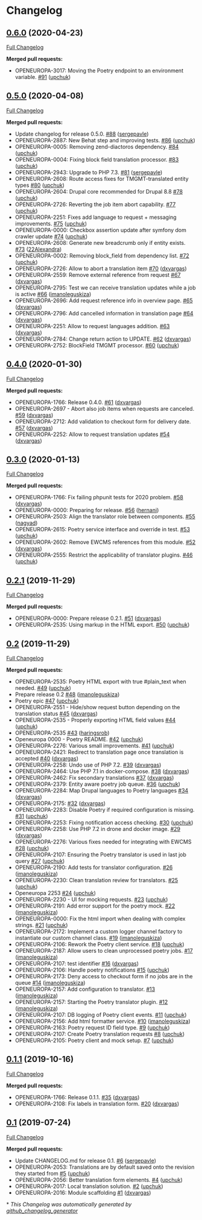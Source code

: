 # Changelog

## [0.6.0](https://github.com/openeuropa/oe_translation/tree/0.6.0) (2020-04-23)

[Full Changelog](https://github.com/openeuropa/oe_translation/compare/0.5.0...0.6.0)

**Merged pull requests:**

- OPENEUROPA-3017: Moving the Poetry endpoint to an environment variable. [\#91](https://github.com/openeuropa/oe_translation/pull/91) ([upchuk](https://github.com/upchuk))

## [0.5.0](https://github.com/openeuropa/oe_translation/tree/0.5.0) (2020-04-08)

[Full Changelog](https://github.com/openeuropa/oe_translation/compare/0.4.0...0.5.0)

**Merged pull requests:**

- Update changelog for release 0.5.0. [\#88](https://github.com/openeuropa/oe_translation/pull/88) ([sergepavle](https://github.com/sergepavle))
- OPENEUROPA-2887: New Behat step and improving tests. [\#86](https://github.com/openeuropa/oe_translation/pull/86) ([upchuk](https://github.com/upchuk))
- OPENEUROPA-0005: Removing zend-diactoros dependency. [\#84](https://github.com/openeuropa/oe_translation/pull/84) ([upchuk](https://github.com/upchuk))
- OPENEUROPA-0004: Fixing block field translation processor. [\#83](https://github.com/openeuropa/oe_translation/pull/83) ([upchuk](https://github.com/upchuk))
- OPENEUROPA-2943: Upgrade to PHP 7.3. [\#81](https://github.com/openeuropa/oe_translation/pull/81) ([sergepavle](https://github.com/sergepavle))
- OPENEUROPA-2608: Route access fixes for TMGMT-translated entity types [\#80](https://github.com/openeuropa/oe_translation/pull/80) ([upchuk](https://github.com/upchuk))
- OPENEUROPA-2604: Drupal core recommended for Drupal 8.8 [\#78](https://github.com/openeuropa/oe_translation/pull/78) ([upchuk](https://github.com/upchuk))
- OPENEUROPA-2726: Reverting the job item abort capability. [\#77](https://github.com/openeuropa/oe_translation/pull/77) ([upchuk](https://github.com/upchuk))
- OPENEUROPA-2251: Fixes add language to request + messaging improvements. [\#75](https://github.com/openeuropa/oe_translation/pull/75) ([upchuk](https://github.com/upchuk))
- OPENEUROPA-0000: Checkbox assertion update after symfony dom crawler update [\#74](https://github.com/openeuropa/oe_translation/pull/74) ([upchuk](https://github.com/upchuk))
- OPENEUROPA-2608: Generate new breadcrumb only if entity exists. [\#73](https://github.com/openeuropa/oe_translation/pull/73) ([22Alexandra](https://github.com/22Alexandra))
- OPENEUROPA-0002: Removing block\_field from dependency list. [\#72](https://github.com/openeuropa/oe_translation/pull/72) ([upchuk](https://github.com/upchuk))
- OPENEUROPA-2726: Allow to abort a translation item [\#70](https://github.com/openeuropa/oe_translation/pull/70) ([dxvargas](https://github.com/dxvargas))
- OPENEUROPA-2559: Remove external reference from request [\#67](https://github.com/openeuropa/oe_translation/pull/67) ([dxvargas](https://github.com/dxvargas))
- OPENEUROPA-2795: Test we can receive translation updates while a job is active [\#66](https://github.com/openeuropa/oe_translation/pull/66) ([imanoleguskiza](https://github.com/imanoleguskiza))
- OPENEUROPA-2696: Add request reference info in overview page. [\#65](https://github.com/openeuropa/oe_translation/pull/65) ([dxvargas](https://github.com/dxvargas))
- OPENEUROPA-2796: Add cancelled information in translation page [\#64](https://github.com/openeuropa/oe_translation/pull/64) ([dxvargas](https://github.com/dxvargas))
- OPENEUROPA-2251: Allow to request languages addition. [\#63](https://github.com/openeuropa/oe_translation/pull/63) ([dxvargas](https://github.com/dxvargas))
- OPENEUROPA-2784: Change return action to UPDATE. [\#62](https://github.com/openeuropa/oe_translation/pull/62) ([dxvargas](https://github.com/dxvargas))
- OPENEUROPA-2752: BlockField TMGMT processor. [\#60](https://github.com/openeuropa/oe_translation/pull/60) ([upchuk](https://github.com/upchuk))

## [0.4.0](https://github.com/openeuropa/oe_translation/tree/0.4.0) (2020-01-30)

[Full Changelog](https://github.com/openeuropa/oe_translation/compare/0.3.0...0.4.0)

**Merged pull requests:**

- OPENEUROPA-1766: Release 0.4.0. [\#61](https://github.com/openeuropa/oe_translation/pull/61) ([dxvargas](https://github.com/dxvargas))
- OPENEUROPA-2697 - Abort also job items when requests are canceled. [\#59](https://github.com/openeuropa/oe_translation/pull/59) ([dxvargas](https://github.com/dxvargas))
- OPENEUROPA-2712: Add validation to checkout form for delivery date. [\#57](https://github.com/openeuropa/oe_translation/pull/57) ([dxvargas](https://github.com/dxvargas))
- OPENEUROPA-2252: Allow to request translation updates [\#54](https://github.com/openeuropa/oe_translation/pull/54) ([dxvargas](https://github.com/dxvargas))

## [0.3.0](https://github.com/openeuropa/oe_translation/tree/0.3.0) (2020-01-13)

[Full Changelog](https://github.com/openeuropa/oe_translation/compare/0.2.1...0.3.0)

**Merged pull requests:**

- OPENEUROPA-1766: Fix failing phpunit tests for 2020 problem. [\#58](https://github.com/openeuropa/oe_translation/pull/58) ([dxvargas](https://github.com/dxvargas))
- OPENEUROPA-0000: Preparing for release. [\#56](https://github.com/openeuropa/oe_translation/pull/56) ([hernani](https://github.com/hernani))
- OPENEUROPA-2503: Align the translator role between components. [\#55](https://github.com/openeuropa/oe_translation/pull/55) ([nagyad](https://github.com/nagyad))
- OPENEUROPA-2615: Poetry service interface and override in test. [\#53](https://github.com/openeuropa/oe_translation/pull/53) ([upchuk](https://github.com/upchuk))
- OPENEUROPA-2602: Remove EWCMS references from this module. [\#52](https://github.com/openeuropa/oe_translation/pull/52) ([dxvargas](https://github.com/dxvargas))
- OPENEUROPA-2555: Restrict the applicability of translator plugins.  [\#46](https://github.com/openeuropa/oe_translation/pull/46) ([upchuk](https://github.com/upchuk))

## [0.2.1](https://github.com/openeuropa/oe_translation/tree/0.2.1) (2019-11-29)

[Full Changelog](https://github.com/openeuropa/oe_translation/compare/0.2...0.2.1)

**Merged pull requests:**

- OPENEUROPA-0000: Prepare release 0.2.1. [\#51](https://github.com/openeuropa/oe_translation/pull/51) ([dxvargas](https://github.com/dxvargas))
- OPENEUROPA-2535: Using markup in the HTML export. [\#50](https://github.com/openeuropa/oe_translation/pull/50) ([upchuk](https://github.com/upchuk))

## [0.2](https://github.com/openeuropa/oe_translation/tree/0.2) (2019-11-29)

[Full Changelog](https://github.com/openeuropa/oe_translation/compare/0.1.1...0.2)

**Merged pull requests:**

- OPENEUROPA-2535: Poetry HTML export with true \#plain\_text when needed. [\#49](https://github.com/openeuropa/oe_translation/pull/49) ([upchuk](https://github.com/upchuk))
- Prepare release 0.2 [\#48](https://github.com/openeuropa/oe_translation/pull/48) ([imanoleguskiza](https://github.com/imanoleguskiza))
- Poetry epic [\#47](https://github.com/openeuropa/oe_translation/pull/47) ([upchuk](https://github.com/upchuk))
- OPENEUROPA-2551 - Hide/show request button depending on the translation status [\#45](https://github.com/openeuropa/oe_translation/pull/45) ([dxvargas](https://github.com/dxvargas))
- OPENEUROPA-2535 - Properly exporting HTML field values [\#44](https://github.com/openeuropa/oe_translation/pull/44) ([upchuk](https://github.com/upchuk))
- OPENEUROPA-2535 [\#43](https://github.com/openeuropa/oe_translation/pull/43) ([haringsrob](https://github.com/haringsrob))
- Openeuropa 0000 - Poetry README. [\#42](https://github.com/openeuropa/oe_translation/pull/42) ([upchuk](https://github.com/upchuk))
- OPENEUROPA-2276: Various small improvements. [\#41](https://github.com/openeuropa/oe_translation/pull/41) ([upchuk](https://github.com/upchuk))
- OPENEUROPA-2421: Redirect to translation page once translation is accepted [\#40](https://github.com/openeuropa/oe_translation/pull/40) ([dxvargas](https://github.com/dxvargas))
- OPENEUROPA-2258: Undo use of PHP 7.2. [\#39](https://github.com/openeuropa/oe_translation/pull/39) ([dxvargas](https://github.com/dxvargas))
- OPENEUROPA-2464: Use PHP 7.1 in docker-compose. [\#38](https://github.com/openeuropa/oe_translation/pull/38) ([dxvargas](https://github.com/dxvargas))
- OPENEUROPA-2462: Fix secondary translations [\#37](https://github.com/openeuropa/oe_translation/pull/37) ([dxvargas](https://github.com/dxvargas))
- OPENEUROPA-2379: Entity aware poetry job queue. [\#36](https://github.com/openeuropa/oe_translation/pull/36) ([upchuk](https://github.com/upchuk))
- OPENEUROPA-2284: Map Drupal languages to Poetry languages [\#34](https://github.com/openeuropa/oe_translation/pull/34) ([dxvargas](https://github.com/dxvargas))
- OPENEUROPA-2175:  [\#32](https://github.com/openeuropa/oe_translation/pull/32) ([dxvargas](https://github.com/dxvargas))
- OPENEUROPA-2283: Disable Poetry if required configuration is missing. [\#31](https://github.com/openeuropa/oe_translation/pull/31) ([upchuk](https://github.com/upchuk))
- OPENEUROPA-2253: Fixing notification access checking. [\#30](https://github.com/openeuropa/oe_translation/pull/30) ([upchuk](https://github.com/upchuk))
- OPENEUROPA-2258: Use PHP 7.2 in drone and docker image. [\#29](https://github.com/openeuropa/oe_translation/pull/29) ([dxvargas](https://github.com/dxvargas))
- OPENEUROPA-2276: Various fixes needed for integrating with EWCMS [\#28](https://github.com/openeuropa/oe_translation/pull/28) ([upchuk](https://github.com/upchuk))
- OPENEUROPA-2107: Ensuring the Poetry translator is used in last job query [\#27](https://github.com/openeuropa/oe_translation/pull/27) ([upchuk](https://github.com/upchuk))
- OPENEUROPA-2190: Add tests for translator configuration. [\#26](https://github.com/openeuropa/oe_translation/pull/26) ([imanoleguskiza](https://github.com/imanoleguskiza))
- OPENEUROPA-2230: Clean translation review for translators. [\#25](https://github.com/openeuropa/oe_translation/pull/25) ([upchuk](https://github.com/upchuk))
- Openeuropa 2253 [\#24](https://github.com/openeuropa/oe_translation/pull/24) ([upchuk](https://github.com/upchuk))
- OPENEUROPA-2230 - UI for mocking requests. [\#23](https://github.com/openeuropa/oe_translation/pull/23) ([upchuk](https://github.com/upchuk))
- OPENEUROPA-2191: Add error support for the poetry mock. [\#22](https://github.com/openeuropa/oe_translation/pull/22) ([imanoleguskiza](https://github.com/imanoleguskiza))
- OPENEUROPA-0000: Fix the html import when dealing with complex strings. [\#21](https://github.com/openeuropa/oe_translation/pull/21) ([upchuk](https://github.com/upchuk))
- OPENEUROPA-2172: Implement a custom logger channel factory to instantiate our custom channel class. [\#19](https://github.com/openeuropa/oe_translation/pull/19) ([imanoleguskiza](https://github.com/imanoleguskiza))
- OPENEUROPA-2106: Rework the Poetry client service. [\#18](https://github.com/openeuropa/oe_translation/pull/18) ([upchuk](https://github.com/upchuk))
- OPENEUROPA-2187: Allow users to clean unprocessed poetry jobs. [\#17](https://github.com/openeuropa/oe_translation/pull/17) ([imanoleguskiza](https://github.com/imanoleguskiza))
- OPENEUROPA-2107: test identifier [\#16](https://github.com/openeuropa/oe_translation/pull/16) ([dxvargas](https://github.com/dxvargas))
- OPENEUROPA-2106: Handle poetry notifications [\#15](https://github.com/openeuropa/oe_translation/pull/15) ([upchuk](https://github.com/upchuk))
- OPENEUROPA-2173: Deny access to checkout form if no jobs are in the queue [\#14](https://github.com/openeuropa/oe_translation/pull/14) ([imanoleguskiza](https://github.com/imanoleguskiza))
- OPENEUROPA-2157: Add configuration to translator. [\#13](https://github.com/openeuropa/oe_translation/pull/13) ([imanoleguskiza](https://github.com/imanoleguskiza))
- OPENEUROPA-2157: Starting the Poetry translator plugin. [\#12](https://github.com/openeuropa/oe_translation/pull/12) ([imanoleguskiza](https://github.com/imanoleguskiza))
- OPENEUROPA-2107: DB logging of Poetry client events. [\#11](https://github.com/openeuropa/oe_translation/pull/11) ([upchuk](https://github.com/upchuk))
- OPENEUROPA-2156: Add html formatter service. [\#10](https://github.com/openeuropa/oe_translation/pull/10) ([imanoleguskiza](https://github.com/imanoleguskiza))
- OPENEUROPA-2163: Poetry request ID field type. [\#9](https://github.com/openeuropa/oe_translation/pull/9) ([upchuk](https://github.com/upchuk))
- OPENEUROPA-2107: Create Poetry translation requests [\#8](https://github.com/openeuropa/oe_translation/pull/8) ([upchuk](https://github.com/upchuk))
- OPENEUROPA-2105: Poetry client and mock setup. [\#7](https://github.com/openeuropa/oe_translation/pull/7) ([upchuk](https://github.com/upchuk))

## [0.1.1](https://github.com/openeuropa/oe_translation/tree/0.1.1) (2019-10-16)

[Full Changelog](https://github.com/openeuropa/oe_translation/compare/0.1...0.1.1)

**Merged pull requests:**

- OPENEUROPA-1766: Release 0.1.1. [\#35](https://github.com/openeuropa/oe_translation/pull/35) ([dxvargas](https://github.com/dxvargas))
- OPENEUROPA-2108: Fix labels in translation form. [\#20](https://github.com/openeuropa/oe_translation/pull/20) ([dxvargas](https://github.com/dxvargas))

## [0.1](https://github.com/openeuropa/oe_translation/tree/0.1) (2019-07-24)

[Full Changelog](https://github.com/openeuropa/oe_translation/compare/caa00219e851dbc973e20cab98723eac7425e09d...0.1)

**Merged pull requests:**

- Update CHANGELOG.md for release 0.1. [\#6](https://github.com/openeuropa/oe_translation/pull/6) ([sergepavle](https://github.com/sergepavle))
- OPENEUROPA-2053: Translations are by default saved onto the revision they started from [\#5](https://github.com/openeuropa/oe_translation/pull/5) ([upchuk](https://github.com/upchuk))
- OPENEUROPA-2056: Better translation form elements. [\#4](https://github.com/openeuropa/oe_translation/pull/4) ([upchuk](https://github.com/upchuk))
- OPENEUROPA-2017: Local translation solution. [\#2](https://github.com/openeuropa/oe_translation/pull/2) ([upchuk](https://github.com/upchuk))
- OPENEUROPA-2016: Module scaffolding [\#1](https://github.com/openeuropa/oe_translation/pull/1) ([dxvargas](https://github.com/dxvargas))



\* *This Changelog was automatically generated by [github_changelog_generator](https://github.com/github-changelog-generator/github-changelog-generator)*
